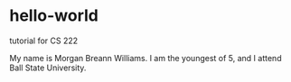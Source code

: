 # hello-world
tutorial for CS 222

My name is Morgan Breann Williams. I am the youngest of 5, and I attend Ball State University.
